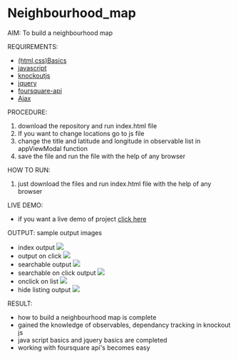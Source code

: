# Neighbourhood_map

AIM:
To build a neighbourhood map 

REQUIREMENTS:
* [(html,css)Basics](https://www.w3schools.com/)
* [javascript](https://www.w3schools.com/jS/default.asp)
* [knockoutjs](http://knockoutjs.com/)
* [jquery](https://jquery.com)
* [foursquare-api](https://developer.foursquare.com)
* [Ajax](https://www.w3schools.com/xml/ajax_intro.asp)

PROCEDURE:
1. download the repository and run index.html file
2. If you want to change locations go to js file
3. change the title and latitude and longitude in observable list in appViewModal function
4. save the file and run the file with the help of any browser

HOW TO RUN:
1. just download the files and run index.html file with the help of any browser

LIVE DEMO:
* if you want a live demo of project [click here](https://github.com/Eissah598/Neighbourhood_map/blob/master/index.html)

OUTPUT:
sample output images
* index output ![](https://user-images.githubusercontent.com/39180713/41660334-681e3ca2-74b9-11e8-9586-946857cf07e7.png)
* output on click ![](https://user-images.githubusercontent.com/39180713/41660335-6860764e-74b9-11e8-8a54-d9bf9d68f05d.png)
* searchable output ![](https://user-images.githubusercontent.com/39180713/41660336-68a04f30-74b9-11e8-88b2-f4df328b79e1.png)
* searchable on click output ![](https://user-images.githubusercontent.com/39180713/41660337-68e1d3ec-74b9-11e8-9c25-f9da2f9a6e4f.png)
* onclick on list ![](https://user-images.githubusercontent.com/39180713/41660338-69202b4c-74b9-11e8-869c-8bdf1bff50bf.png)
* hide listing output ![](https://user-images.githubusercontent.com/39180713/41660539-f8e18b36-74b9-11e8-9b91-b2a65c72e6c8.png)

RESULT:
* how to build a neighbourhood map is complete
* gained the knowledge of observables, dependancy tracking in knockout js
* java script basics and jquery basics are completed
* working with foursquare api's becomes easy